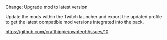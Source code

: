 Change: Upgrade mod to latest version

Update the mods within the Twitch launcher and export the updated profile to get
the latest compatible mod versions integrated into the pack.

https://github.com/crafthippie/owntech/issues/10
